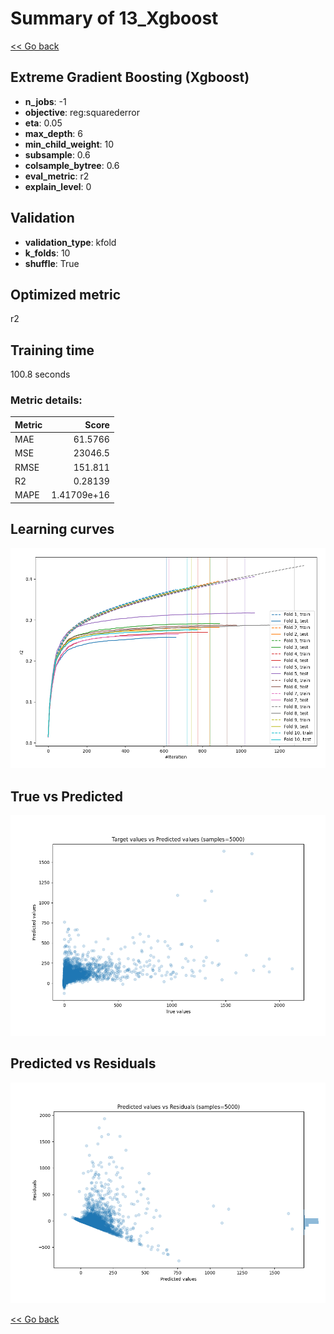 # Summary of 13_Xgboost

[<< Go back](../README.md)


## Extreme Gradient Boosting (Xgboost)
- **n_jobs**: -1
- **objective**: reg:squarederror
- **eta**: 0.05
- **max_depth**: 6
- **min_child_weight**: 10
- **subsample**: 0.6
- **colsample_bytree**: 0.6
- **eval_metric**: r2
- **explain_level**: 0

## Validation
 - **validation_type**: kfold
 - **k_folds**: 10
 - **shuffle**: True

## Optimized metric
r2

## Training time

100.8 seconds

### Metric details:
| Metric   |           Score |
|:---------|----------------:|
| MAE      |    61.5766      |
| MSE      | 23046.5         |
| RMSE     |   151.811       |
| R2       |     0.28139     |
| MAPE     |     1.41709e+16 |



## Learning curves
![Learning curves](learning_curves.png)
## True vs Predicted

![True vs Predicted](true_vs_predicted.png)


## Predicted vs Residuals

![Predicted vs Residuals](predicted_vs_residuals.png)



[<< Go back](../README.md)
